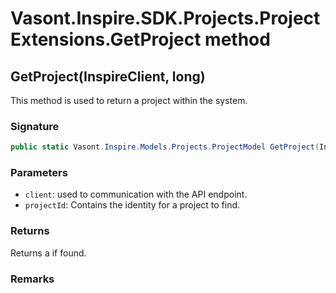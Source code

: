 # Vasont.Inspire.SDK.Projects.ProjectExtensions.GetProject method
## GetProject(InspireClient, long)
This method is used to return a project within the system.

### Signature
```csharp
public static Vasont.Inspire.Models.Projects.ProjectModel GetProject(InspireClient client, long projectId)
```
### Parameters
- `client`: used to communication with the API endpoint.
- `projectId`: Contains the identity for a project to find.

### Returns
Returns a  if found.
### Remarks

